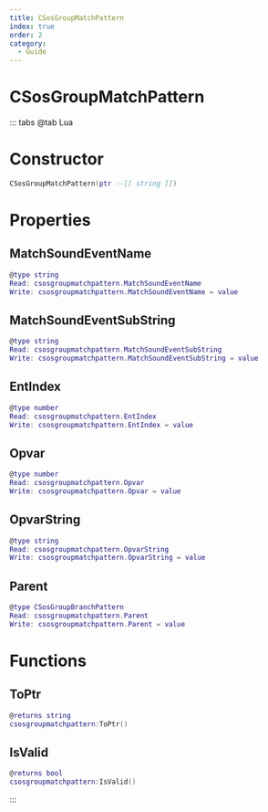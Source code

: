 ```yaml
---
title: CSosGroupMatchPattern
index: true
order: 2
category:
  - Guide
---
```


# CSosGroupMatchPattern

::: tabs
@tab Lua
# Constructor
```lua
CSosGroupMatchPattern(ptr --[[ string ]])
```
# Properties
## MatchSoundEventName 
```lua
@type string
Read: csosgroupmatchpattern.MatchSoundEventName
Write: csosgroupmatchpattern.MatchSoundEventName = value
```
## MatchSoundEventSubString 
```lua
@type string
Read: csosgroupmatchpattern.MatchSoundEventSubString
Write: csosgroupmatchpattern.MatchSoundEventSubString = value
```
## EntIndex 
```lua
@type number
Read: csosgroupmatchpattern.EntIndex
Write: csosgroupmatchpattern.EntIndex = value
```
## Opvar 
```lua
@type number
Read: csosgroupmatchpattern.Opvar
Write: csosgroupmatchpattern.Opvar = value
```
## OpvarString 
```lua
@type string
Read: csosgroupmatchpattern.OpvarString
Write: csosgroupmatchpattern.OpvarString = value
```
## Parent 
```lua
@type CSosGroupBranchPattern
Read: csosgroupmatchpattern.Parent
Write: csosgroupmatchpattern.Parent = value
```
# Functions
## ToPtr
```lua
@returns string
csosgroupmatchpattern:ToPtr()
```
## IsValid
```lua
@returns bool
csosgroupmatchpattern:IsValid()
```

:::